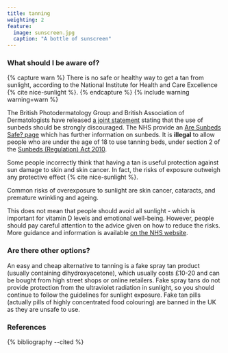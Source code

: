 ```yaml
---
title: tanning
weighting: 2
feature:
  image: sunscreen.jpg
  caption: "A bottle of sunscreen"
---
```


### What should I be aware of?

{% capture warn %}
There is no safe or healthy way to get a tan from sunlight, according to the  National Institute for Health and Care Excellence {% cite nice-sunlight %}.
{% endcapture %}
{% include warning warning=warn %}

The British Photodermatology Group and British Association of Dermatologists have released [a joint statement](http://www.bad.org.uk/for-the-public/skin-cancer/sunbeds) stating that the use of sunbeds should be strongly discouraged. The NHS provide an [Are Sunbeds Safe? page](https://www.nhs.uk/chq/pages/852.aspx) which has further information on sunbeds. It is **illegal** to allow people who are under the age of 18 to use tanning beds, under section 2 of the [Sunbeds (Regulation) Act 2010](https://www.legislation.gov.uk/ukpga/2010/20/section/2).

Some people incorrectly think that having a tan is useful protection against sun damage to skin and skin cancer. In fact, the risks of exposure outweigh any protective effect {% cite nice-sunlight %}.

Common risks of overexposure to sunlight are skin cancer, cataracts, and premature wrinkling and ageing.

This does not mean that people should avoid all sunlight - which is important for vitamin D levels and emotional well-being. However, people should pay careful attention to the advice given on how to reduce the risks. More guidance and information is available [on the NHS website](https://www.nhs.uk/Livewell/skin/Pages/Sunsafe.aspx).

### Are there other options?

An easy and cheap alternative to tanning is a fake spray tan product (usually containing dihydroxyacetone), which usually costs £10-20 and can be bought from high street shops or online retailers. Fake spray tans do not provide protection from the ultraviolet radiation in sunlight, so you should continue to follow the guidelines for sunlight exposure. Fake tan pills (actually pills of highly concentrated food colouring) are banned in the UK as they are unsafe to use.

### References

{% bibliography --cited %}